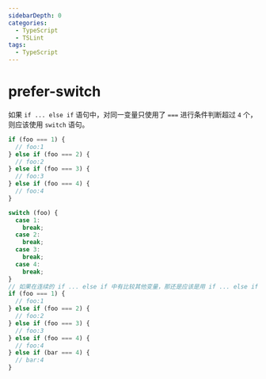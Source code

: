 ```yaml
---
sidebarDepth: 0
categories:
  - TypeScript
  - TSLint
tags:
  - TypeScript
---
```


# prefer-switch

如果 `if ... else if` 语句中，对同一变量只使用了 `===` 进行条件判断超过 `4` 个，则应该使用 `switch` 语句。

<div class="code-style bad">

```ts
if (foo === 1) {
  // foo:1
} else if (foo === 2) {
  // foo:2
} else if (foo === 3) {
  // foo:3
} else if (foo === 4) {
  // foo:4
}
```

</div>
<div class="code-style good">

```ts
switch (foo) {
  case 1:
    break;
  case 2:
    break;
  case 3:
    break;
  case 4:
    break;
}
// 如果在连续的 if ... else if 中有比较其他变量，那还是应该是用 if ... else if
if (foo === 1) {
  // foo:1
} else if (foo === 2) {
  // foo:2
} else if (foo === 3) {
  // foo:3
} else if (foo === 4) {
  // foo:4
} else if (bar === 4) {
  // bar:4
}
```

</div>
